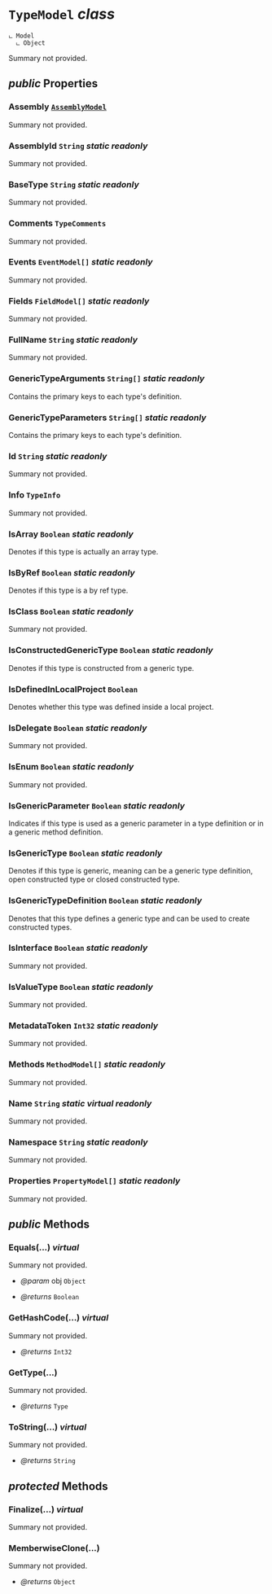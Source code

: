 # <code><span title="undefined">TypeModel</span></code> *class*

```
ட Model
  ட Object
```

Summary not provided.

## *public* Properties

### Assembly <code><a href="..\AssemblyModel.md">AssemblyModel</a></code>

Summary not provided.

### AssemblyId <code><span title="undefined">String</span></code> *static* *readonly*

Summary not provided.

### BaseType <code><span title="undefined">String</span></code> *static* *readonly*

Summary not provided.

### Comments <code><span title="undefined">TypeComments</span></code>

Summary not provided.

### Events <code><span title="undefined">EventModel[]</span></code> *static* *readonly*

Summary not provided.

### Fields <code><span title="undefined">FieldModel[]</span></code> *static* *readonly*

Summary not provided.

### FullName <code><span title="undefined">String</span></code> *static* *readonly*

Summary not provided.

### GenericTypeArguments <code><span title="undefined">String[]</span></code> *static* *readonly*

Contains the primary keys to each type's definition.

### GenericTypeParameters <code><span title="undefined">String[]</span></code> *static* *readonly*

Contains the primary keys to each type's definition.

### Id <code><span title="undefined">String</span></code> *static* *readonly*

Summary not provided.

### Info <code><span title="undefined">TypeInfo</span></code>

Summary not provided.

### IsArray <code><span title="undefined">Boolean</span></code> *static* *readonly*

Denotes if this type is actually an array type.

### IsByRef <code><span title="undefined">Boolean</span></code> *static* *readonly*

Denotes if this type is a by ref type.

### IsClass <code><span title="undefined">Boolean</span></code> *static* *readonly*

Summary not provided.

### IsConstructedGenericType <code><span title="undefined">Boolean</span></code> *static* *readonly*

Denotes if this type is constructed from a generic type.

### IsDefinedInLocalProject <code><span title="undefined">Boolean</span></code>

Denotes whether this type was defined inside a local project.

### IsDelegate <code><span title="undefined">Boolean</span></code> *static* *readonly*

Summary not provided.

### IsEnum <code><span title="undefined">Boolean</span></code> *static* *readonly*

Summary not provided.

### IsGenericParameter <code><span title="undefined">Boolean</span></code> *static* *readonly*

Indicates if this type is used as a generic parameter in a type definition or in a generic method definition.

### IsGenericType <code><span title="undefined">Boolean</span></code> *static* *readonly*

Denotes if this type is generic, meaning can be a generic type definition, open constructed type or closed constructed type.

### IsGenericTypeDefinition <code><span title="undefined">Boolean</span></code> *static* *readonly*

Denotes that this type defines a generic type and can be used to create constructed types.

### IsInterface <code><span title="undefined">Boolean</span></code> *static* *readonly*

Summary not provided.

### IsValueType <code><span title="undefined">Boolean</span></code> *static* *readonly*

Summary not provided.

### MetadataToken <code><span title="undefined">Int32</span></code> *static* *readonly*

Summary not provided.

### Methods <code><span title="undefined">MethodModel[]</span></code> *static* *readonly*

Summary not provided.

### Name <code><span title="undefined">String</span></code> *static* *virtual* *readonly*

Summary not provided.

### Namespace <code><span title="undefined">String</span></code> *static* *readonly*

Summary not provided.

### Properties <code><span title="undefined">PropertyModel[]</span></code> *static* *readonly*

Summary not provided.



## *public* Methods

### Equals(...) *virtual*

Summary not provided.

- *@param* obj <code><span title="undefined">Object</span></code>

- *@returns* <code><span title="undefined">Boolean</span></code>

### GetHashCode(...) *virtual*

Summary not provided.

- *@returns* <code><span title="undefined">Int32</span></code>

### GetType(...)

Summary not provided.

- *@returns* <code><span title="undefined">Type</span></code>

### ToString(...) *virtual*

Summary not provided.

- *@returns* <code><span title="undefined">String</span></code>

## *protected* Methods

### Finalize(...) *virtual*

Summary not provided.



### MemberwiseClone(...)

Summary not provided.

- *@returns* <code><span title="undefined">Object</span></code>